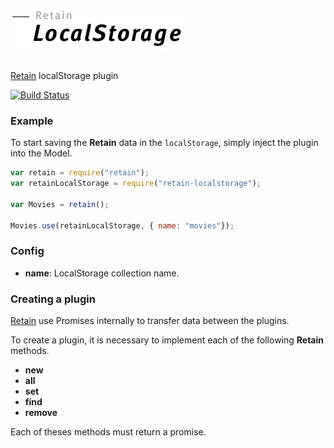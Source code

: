![Retain-LocalStorage](assets/logo.jpg)
===========

[Retain](https://github.com/retain/retain) localStorage plugin

[![Build Status](https://travis-ci.org/retain/retain-localstorage.png?branch=master)](https://travis-ci.org/retain/retain-localstorage) 

### Example

To start saving the __Retain__ data in the `localStorage`, simply inject the plugin into the Model.

``` javascript
var retain = require("retain");
var retainLocalStorage = require("retain-localstorage");

var Movies = retain();

Movies.use(retainLocalStorage, { name: "movies"});

```

### Config

* __name__: LocalStorage collection name.

### Creating a plugin

[Retain](https://github.com/retain/retain) use Promises internally to transfer data between the plugins.

To create a plugin, it is necessary to implement each of the following __Retain__ methods.

* __new__
* __all__
* __set__
* __find__
* __remove__

Each of theses methods must return a promise.

